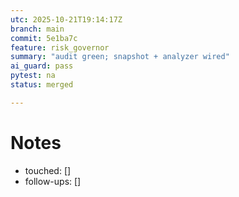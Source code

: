 ```yaml
---
utc: 2025-10-21T19:14:17Z
branch: main
commit: 5e1ba7c
feature: risk_governor
summary: "audit green; snapshot + analyzer wired"
ai_guard: pass
pytest: na
status: merged

---
```

# Notes
- touched: []
- follow-ups: []
